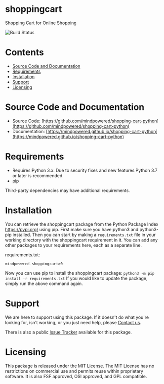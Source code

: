
shoppingcart
============
Shopping Cart for Online Shopping

![Build Status](https://mindpowered.dev/assets/images/github-badges/build-passing.svg)

Contents
========

* [Source Code and Documentation](#source-code-and-documentation)
* [Requirements](#requirements)
* [Installation](#installation)
* [Support](#support)
* [Licensing](#licensing)

# Source Code and Documentation
- Source Code: [https://github.com/mindpowered/shopping-cart-python](https://github.com/mindpowered/shopping-cart-python)
- Documentation: [https://mindpowered.github.io/shopping-cart-python](https://mindpowered.github.io/shopping-cart-python)

# Requirements
- Requires Python 3.x. Due to security fixes and new features Python 3.7 or later is recommended.
- pip


Third-party dependencies may have additional requirements.

# Installation
You can retrieve the shoppingcart package from the Python Package Index https://pypi.org/ using pip. First make sure you have python3 and python3-pip installed. Then you can start by making a `requirements.txt` file in your working directory with the shoppingcart requirement in it. You can add any other packages to your requirements here, each as a separate line.

requirements.txt:
```
mindpowered-shoppingcart>0
```
Now you can use pip to install the shoppingcart package: `python3 -m pip install -r requirements.txt`
If you would like to update the package, simply run the above command again.


# Support
We are here to support using this package. If it doesn't do what you're looking for, isn't working, or you just need help, please [Contact us][contact].

There is also a public [Issue Tracker][bugs] available for this package.

# Licensing
This package is released under the MIT License. The MIT License has no restrictions on commercial use and permits reuse within proprietary software. It is also FSF approved, OSI approved, and GPL compatible.



[bugs]: https://github.com/mindpowered/shopping-cart-python/issues
[contact]: https://mindpowered.dev/support/?ref=shopping-cart-python/
[licensing]: https://mindpowered.dev/?ref=shopping-cart-python
[purchase]: https://mindpowered.dev/purchase/
